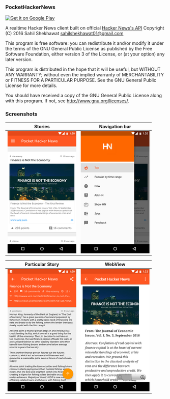 ### PocketHackerNews

<a href='https://play.google.com/store/apps/details?id=io.github.sahilshekhawat.pockethackernews&utm_source=global_co&utm_medium=prtnr&utm_content=Mar2515&utm_campaign=PartBadge&pcampaignid=MKT-Other-global-all-co-prtnr-py-PartBadge-Mar2515-1'><img alt='Get it on Google Play' src='https://play.google.com/intl/en_us/badges/images/generic/en_badge_web_generic.png' width='200'/></a>


A realtime Hacker News client built on official [Hacker News's API](https://github.com/HackerNews/API)
Copyright (C) 2016 Sahil Shekhawat <sahilshekhawat01@gmail.com>

This program is free software: you can redistribute it and/or modify
it under the terms of the GNU General Public License as published by
the Free Software Foundation, either version 3 of the License, or
(at your option) any later version.

This program is distributed in the hope that it will be useful,
but WITHOUT ANY WARRANTY; without even the implied warranty of
MERCHANTABILITY or FITNESS FOR A PARTICULAR PURPOSE.  See the
GNU General Public License for more details.

You should have received a copy of the GNU General Public License
along with this program.  If not, see <http://www.gnu.org/licenses/>.

### Screenshots
 Stories                   |  Navigation bar
:-------------------------:|:-------------------------:
![](Screenshot_1.png)  |  ![](Screenshot_2.png)

 Particular Story          |  WebView
:-------------------------:|:-------------------------:
![](Screenshot_3.png)  |  ![](Screenshot_4.png)
